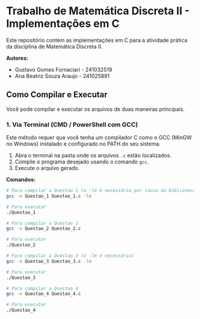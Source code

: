 # Trabalho de Matemática Discreta II - Implementações em C

Este repositório contém as implementações em C para a atividade prática da disciplina de Matemática Discreta II.

**Autores:**
* Gustavo Gomes Fornaciari - 241032519
* Ana Beatriz Souza Araujo - 241025891

## Como Compilar e Executar

Você pode compilar e executar os arquivos de duas maneiras principais.

### 1. Via Terminal (CMD / PowerShell com GCC)

Este método requer que você tenha um compilador C como o GCC (MinGW no Windows) instalado e configurado no PATH do seu sistema.

1.  Abra o terminal na pasta onde os arquivos `.c` estão localizados.
2.  Compile o programa desejado usando o comando `gcc`.
3.  Execute o arquivo gerado.

**Comandos:**

```bash
# Para compilar a Questao 1 (o -lm é necessário por causa da biblioteca math.h)
gcc -o Questao_1 Questao_1.c -lm

# Para executar
./Questao_1

# Para compilar a Questao 2
gcc -o Questao_2 Questao_2.c

# Para executar
./Questao_2

# Para compilar a Questao 3 (o -lm é necessário)
gcc -o Questao_3 Questao_3.c -lm

# Para executar
./Questao_3

# Para compilar a Questao 4
gcc -o Questao_4 Questao_4.c

# Para executar
./Questao_4